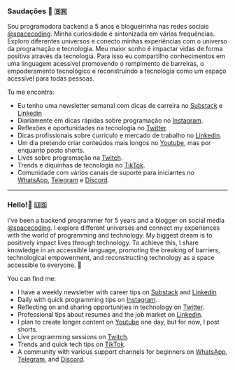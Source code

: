 ### Saudações 🖖 🇧🇷

Sou programadora backend a 5 anos e blogueirinha nas redes sociais [@spacecoding](https://www.instagram.com/spacecoding/). Minha curiosidade é sintonizada em várias frequências. Exploro diferentes universos e conecto minhas experiências com o universo da programação e tecnologia. Meu maior sonho é impactar vidas de forma positiva através da tecnologia. Para isso eu compartilho conhecimentos em uma linguagem acessível promovendo o rompimento de barreiras, o empoderamento tecnológico e reconstruindo a tecnologia como um espaço acessível para todas pessoas.


Tu me encontra:

- Eu tenho uma newsletter semanal com dicas de carreira no [Substack](https://spacecoding.substack.com/) e [Linkedin](https://www.linkedin.com/newsletters/7121622862569832448/)
- Diariamente em dicas rápidas sobre programação no [Instagram](https://www.instagram.com/spacecoding/).
- Reflexões e oportunidades na tecnologia no [Twitter](https://twitter.com/sspacecoding).
- Dicas profissionais sobre currículo e mercado de trabalho no [Linkedin](https://www.linkedin.com/in/spacecoding/).
- Um dia pretendo criar conteúdos mais longos no [Youtube](https://www.youtube.com/channel/UCW47PMvDXspmo7_R95kL-Lw), mas por enquanto posto shorts.
- Lives sobre programação na [Twitch](https://www.twitch.tv/sspacecoding/).
- Trends e diquinhas de tecnologia no [TikTok](https://www.tiktok.com/@spacecoding).
- Comunidade com vários canais de suporte para iniciantes no [WhatsApp](https://chat.whatsapp.com/Hw1aOy2XsrZ3AqWYj6Plb2), [Telegram](https://t.me/sspacecoders) e [Discord](https://discord.com/invite/W6GVcfcpsY).

---

### Hello!🖖 🇺🇸

I've been a backend programmer for 5 years and a blogger on social media [@spacecoding](https://www.instagram.com/spacecoding/). I explore different universes and connect my experiences with the world of programming and technology. My biggest dream is to positively impact lives through technology. To achieve this, I share knowledge in an accessible language, promoting the breaking of barriers, technological empowerment, and reconstructing technology as a space accessible to everyone. 🖖

You can find me:

- I have a weekly newsletter with career tips on [Substack](https://spacecoding.substack.com/) and [Linkedin](https://www.linkedin.com/newsletters/7121622862569832448/)
- Daily with quick programming tips on [Instagram](https://www.instagram.com/spacecoding/).
- Reflecting on and sharing opportunities in technology on [Twitter](https://twitter.com/sspacecoding).
- Professional tips about resumes and the job market on [Linkedin](https://www.linkedin.com/in/spacecoding/).
- I plan to create longer content on [Youtube](https://www.youtube.com/channel/UCW47PMvDXspmo7_R95kL-Lw) one day, but for now, I post shorts.
- Live programming sessions on [Twitch](https://www.twitch.tv/sspacecoding/).
- Trends and quick tech tips on [TikTok](https://www.tiktok.com/@spacecoding).
- A community with various support channels for beginners on [WhatsApp](https://chat.whatsapp.com/Hw1aOy2XsrZ3AqWYj6Plb2), [Telegram](https://t.me/sspacecoders), and [Discord](https://discord.com/invite/W6GVcfcpsY).
